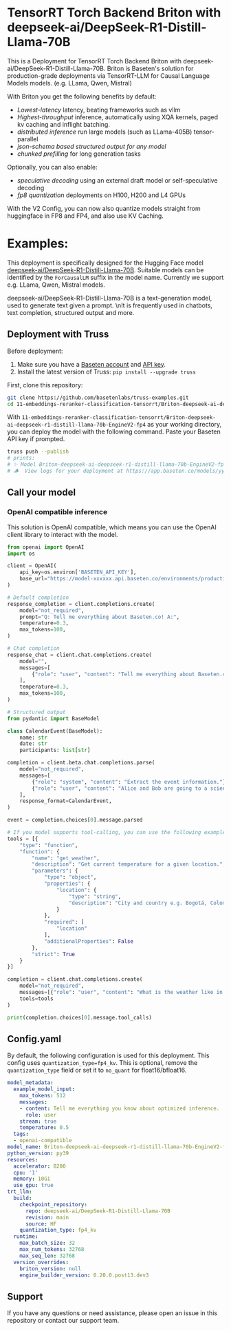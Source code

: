 # TensorRT Torch Backend Briton with deepseek-ai/DeepSeek-R1-Distill-Llama-70B

This is a Deployment for TensorRT Torch Backend Briton with deepseek-ai/DeepSeek-R1-Distill-Llama-70B. Briton is Baseten's solution for production-grade deployments via TensorRT-LLM for Causal Language Models models. (e.g. LLama, Qwen, Mistral)

With Briton you get the following benefits by default:
- *Lowest-latency* latency, beating frameworks such as vllm
- *Highest-throughput* inference, automatically using XQA kernels, paged kv caching and inflight batching.
- *distributed inference* run large models (such as LLama-405B) tensor-parallel
- *json-schema based structured output for any model*
- *chunked prefilling* for long generation tasks

Optionally, you can also enable:
- *speculative decoding* using an external draft model or self-speculative decoding
- *fp8 quantization* deployments on H100, H200 and L4 GPUs

With the V2 Config, you can now also quantize models straight from huggingface in FP8 and FP4, and also use KV Caching.


# Examples:
This deployment is specifically designed for the Hugging Face model [deepseek-ai/DeepSeek-R1-Distill-Llama-70B](https://huggingface.co/deepseek-ai/DeepSeek-R1-Distill-Llama-70B).
Suitable models can be identified by the `ForCausalLM` suffix in the model name. Currently we support e.g. LLama, Qwen, Mistral models.

deepseek-ai/DeepSeek-R1-Distill-Llama-70B  is a text-generation model, used to generate text given a prompt. \nIt is frequently used in chatbots, text completion, structured output and more.


## Deployment with Truss

Before deployment:

1. Make sure you have a [Baseten account](https://app.baseten.co/signup) and [API key](https://app.baseten.co/settings/account/api_keys).
2. Install the latest version of Truss: `pip install --upgrade truss`


First, clone this repository:
```sh
git clone https://github.com/basetenlabs/truss-examples.git
cd 11-embeddings-reranker-classification-tensorrt/Briton-deepseek-ai-deepseek-r1-distill-llama-70b-EngineV2-fp4
```

With `11-embeddings-reranker-classification-tensorrt/Briton-deepseek-ai-deepseek-r1-distill-llama-70b-EngineV2-fp4` as your working directory, you can deploy the model with the following command. Paste your Baseten API key if prompted.

```sh
truss push --publish
# prints:
# ✨ Model Briton-deepseek-ai-deepseek-r1-distill-llama-70b-EngineV2-fp4-truss-example was successfully pushed ✨
# 🪵  View logs for your deployment at https://app.baseten.co/models/yyyyyy/logs/xxxxxx
```

## Call your model

### OpenAI compatible inference
This solution is OpenAI compatible, which means you can use the OpenAI client library to interact with the model.

```python
from openai import OpenAI
import os

client = OpenAI(
    api_key=os.environ['BASETEN_API_KEY'],
    base_url="https://model-xxxxxx.api.baseten.co/environments/production/sync/v1"
)

# Default completion
response_completion = client.completions.create(
    model="not_required",
    prompt="Q: Tell me everything about Baseten.co! A:",
    temperature=0.3,
    max_tokens=100,
)

# Chat completion
response_chat = client.chat.completions.create(
    model="",
    messages=[
        {"role": "user", "content": "Tell me everything about Baseten.co!"}
    ],
    temperature=0.3,
    max_tokens=100,
)

# Structured output
from pydantic import BaseModel

class CalendarEvent(BaseModel):
    name: str
    date: str
    participants: list[str]

completion = client.beta.chat.completions.parse(
    model="not_required",
    messages=[
        {"role": "system", "content": "Extract the event information."},
        {"role": "user", "content": "Alice and Bob are going to a science fair on Friday."},
    ],
    response_format=CalendarEvent,
)

event = completion.choices[0].message.parsed

# If you model supports tool-calling, you can use the following example:
tools = [{
    "type": "function",
    "function": {
        "name": "get_weather",
        "description": "Get current temperature for a given location.",
        "parameters": {
            "type": "object",
            "properties": {
                "location": {
                    "type": "string",
                    "description": "City and country e.g. Bogotá, Colombia"
                }
            },
            "required": [
                "location"
            ],
            "additionalProperties": False
        },
        "strict": True
    }
}]

completion = client.chat.completions.create(
    model="not_required",
    messages=[{"role": "user", "content": "What is the weather like in Paris today?"}],
    tools=tools
)

print(completion.choices[0].message.tool_calls)
```


## Config.yaml
By default, the following configuration is used for this deployment. This config uses `quantization_type=fp4_kv`. This is optional, remove the `quantization_type` field or set it to `no_quant` for float16/bfloat16.

```yaml
model_metadata:
  example_model_input:
    max_tokens: 512
    messages:
    - content: Tell me everything you know about optimized inference.
      role: user
    stream: true
    temperature: 0.5
  tags:
  - openai-compatible
model_name: Briton-deepseek-ai-deepseek-r1-distill-llama-70b-EngineV2-fp4-truss-example
python_version: py39
resources:
  accelerator: B200
  cpu: '1'
  memory: 10Gi
  use_gpu: true
trt_llm:
  build:
    checkpoint_repository:
      repo: deepseek-ai/DeepSeek-R1-Distill-Llama-70B
      revision: main
      source: HF
    quantization_type: fp4_kv
  runtime:
    max_batch_size: 32
    max_num_tokens: 32768
    max_seq_len: 32768
  version_overrides:
    briton_version: null
    engine_builder_version: 0.20.0.post13.dev3

```

## Support
If you have any questions or need assistance, please open an issue in this repository or contact our support team.
